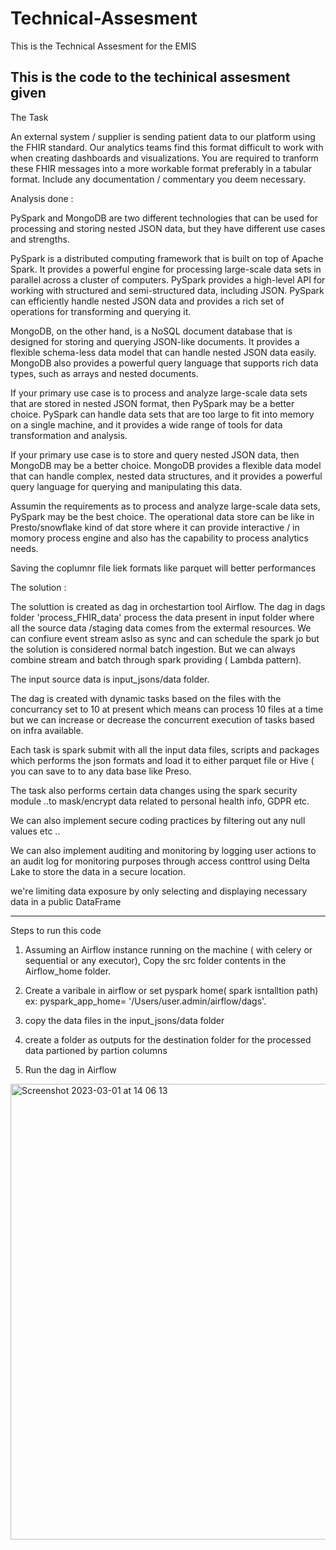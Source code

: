 # Technical-Assesment
This is the Technical Assesment for the EMIS


This is the code to the techinical assesment given
-----------------------

The Task

An external system / supplier is sending patient data to our platform using the FHIR standard. Our analytics teams find this format difficult to work with when creating dashboards and visualizations. You are required to tranform these FHIR messages into a more workable format preferably in a tabular format. Include any documentation / commentary you deem necessary.


Analysis done :

PySpark and MongoDB are two different technologies that can be used for processing and storing nested JSON data, but they have different use cases and strengths.

PySpark is a distributed computing framework that is built on top of Apache Spark. It provides a powerful engine for processing large-scale data sets in parallel across a cluster of computers. PySpark provides a high-level API for working with structured and semi-structured data, including JSON. PySpark can efficiently handle nested JSON data and provides a rich set of operations for transforming and querying it.

MongoDB, on the other hand, is a NoSQL document database that is designed for storing and querying JSON-like documents. It provides a flexible schema-less data model that can handle nested JSON data easily. MongoDB also provides a powerful query language that supports rich data types, such as arrays and nested documents.

If your primary use case is to process and analyze large-scale data sets that are stored in nested JSON format, then PySpark may be a better choice. PySpark can handle data sets that are too large to fit into memory on a single machine, and it provides a wide range of tools for data transformation and analysis.

If your primary use case is to store and query nested JSON data, then MongoDB may be a better choice. MongoDB provides a flexible data model that can handle complex, nested data structures, and it provides a powerful query language for querying and manipulating this data.

Assumin the requirements as to process and analyze large-scale data sets, PySpark may be the best choice. The operational data store can be like in Presto/snowflake kind of dat store where it can provide interactive / in momory process engine and also has the capability to process analytics needs.

Saving the coplumnr file liek formats like parquet will better performances


The solution :

The soluttion is created  as dag in orchestartion tool Airflow. The dag in dags folder 'process_FHIR_data' process the data present in input folder where all the source data /staging data comes from the extermal resources. We can confiure event stream aslso as sync and can schedule the spark jo but the solution is considered normal batch ingestion.  But we can always combine stream and batch through spark providing ( Lambda pattern).

The input source data is input_jsons/data folder.

The dag is created with dynamic tasks based on the files with the concurrancy set to 10 at present which means can process 10 files at a time
but we can increase or decrease the concurrent execution of tasks based on infra available.

Each task is spark submit with all the input data files, scripts and packages which performs the json formats and
load it to either parquet file or Hive ( you can save to to any data base like Preso.

The task also performs certain data changes using the spark security module ..to mask/encrypt data related to personal health info, GDPR etc.

We can also implement secure coding practices by filtering out any null values etc ..

We can also implement auditing and monitoring by logging user actions to an audit log for monitoring purposes through access conttrol
using Delta Lake to store the data in a secure location.

we're limiting data exposure by only selecting and displaying necessary data in a public DataFrame

-----------------------------------------------------

Steps to run this code

1) Assuming an Airflow instance running on the machine ( with celery or sequential or any executor), Copy the src folder contents in the Airflow_home folder.
2) Create a varibale in airflow or set pyspark home( spark isntalltion path) ex: pyspark_app_home= '/Users/user.admin/airflow/dags'.

3) copy the data files in the input_jsons/data folder
4) create a folder as outputs for the destination folder for the processed data partioned by partion columns
5) Run the dag in Airflow



<img width="729" alt="Screenshot 2023-03-01 at 14 06 13" src="https://user-images.githubusercontent.com/7366807/222164623-8c7a8e79-8072-43b3-ba81-763ae5110c24.png">




